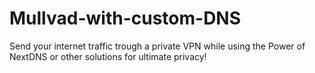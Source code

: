# Mullvad-with-custom-DNS
Send your internet traffic trough a private VPN while using the Power of NextDNS or other solutions for ultimate privacy!
